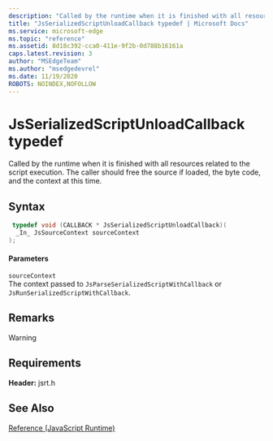 ```yaml
---
description: "Called by the runtime when it is finished with all resources related to the script execution. The caller should free the source if loaded, the byte code, and the context at this time."
title: "JsSerializedScriptUnloadCallback typedef | Microsoft Docs"
ms.service: microsoft-edge
ms.topic: "reference"
ms.assetid: 8d18c392-cca0-411e-9f2b-0d788b16161a
caps.latest.revision: 3
author: "MSEdgeTeam"
ms.author: "msedgedevrel"
ms.date: 11/19/2020
ROBOTS: NOINDEX,NOFOLLOW
---
```

# JsSerializedScriptUnloadCallback typedef

Called by the runtime when it is finished with all resources related to the script execution. The caller should free the source if loaded, the byte code, and the context at this time.  
  
## Syntax  
  
```cpp  
 typedef void (CALLBACK * JsSerializedScriptUnloadCallback)(  
  _In_ JsSourceContext sourceContext  
);  
```  
  
#### Parameters  
 `sourceContext`  
 The context passed to `JsParseSerializedScriptWithCallback` or `JsRunSerializedScriptWithCallback`.  
  
## Remarks  
  
> [!WARNING]
## Requirements  
 **Header:** jsrt.h  
  
## See Also  
 [Reference (JavaScript Runtime)](../chakra-hosting/reference-javascript-runtime.md)
